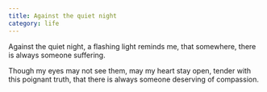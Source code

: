 ```yaml
---
title: Against the quiet night
category: life
---
```


Against the quiet night,
a flashing light
reminds me,
that somewhere,
there is always
someone suffering.

Though my eyes
may not see them,
may my heart stay open,
tender with this poignant truth,
that there is always
someone deserving
of compassion.
